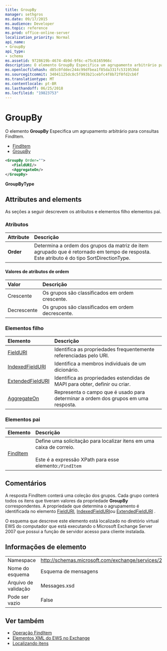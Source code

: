 ```yaml
---
title: GroupBy
manager: sethgros
ms.date: 09/17/2015
ms.audience: Developer
ms.topic: reference
ms.prod: office-online-server
localization_priority: Normal
api_name:
- GroupBy
api_type:
- schema
ms.assetid: 9728619b-4674-4b9d-9f6c-e75c6165966c
description: O elemento GroupBy Especifica um agrupamento arbitrário para consultas FindItem.
ms.openlocfilehash: d85c0fddec244c99dfbea1f85da331fc5319536d
ms.sourcegitcommit: 34041125dc8c5f993b21cebfc4f8b72f0fd2cb6f
ms.translationtype: MT
ms.contentlocale: pt-BR
ms.lasthandoff: 06/25/2018
ms.locfileid: "19823753"
---
```

# <a name="groupby"></a>GroupBy

O elemento **GroupBy** Especifica um agrupamento arbitrário para consultas FindItem. 
  
- [FindItem](finditem.md)
- [GroupBy](groupby.md)
  
```xml
<GroupBy Order="">
   <FieldURI/>
   <AggregateOn/>
</GroupBy>
```

 **GroupByType**
## <a name="attributes-and-elements"></a>Attributes and elements

As seções a seguir descrevem os atributos e elementos filho elementos pai.
  
### <a name="attributes"></a>Atributos

|**Attribute**|**Descrição**|
|:-----|:-----|
|**Order** <br/> | Determina a ordem dos grupos da matriz de item agrupado que é retornado em tempo de resposta. Este atributo é do tipo SortDirectionType.  <br/> |
   
#### <a name="order-attribute-values"></a>Valores de atributos de ordem

|**Valor**|**Descrição**|
|:-----|:-----|
|Crescente  <br/> |Os grupos são classificados em ordem crescente.  <br/> |
|Decrescente  <br/> |Os grupos são classificados em ordem decrescente.  <br/> |
   
### <a name="child-elements"></a>Elementos filho

|**Elemento**|**Descrição**|
|:-----|:-----|
|[FieldURI](fielduri.md) <br/> |Identifica as propriedades frequentemente referenciadas pelo URI.  <br/> |
|[IndexedFieldURI](indexedfielduri.md) <br/> |Identifica a membros individuais de um dicionário.  <br/> |
|[ExtendedFieldURI](extendedfielduri.md) <br/> |Identifica as propriedades estendidas de MAPI para obter, definir ou criar.  <br/> |
|[AggregateOn](aggregateon.md) <br/> |Representa o campo que é usado para determinar a ordem dos grupos em uma resposta.  <br/> |
   
### <a name="parent-elements"></a>Elementos pai

|**Elemento**|**Descrição**|
|:-----|:-----|
|[FindItem](finditem.md) <br/> |Define uma solicitação para localizar itens em uma caixa de correio.  <br/><br/> Este é a expressão XPath para esse elemento:`/FindItem` <br/> |
   
## <a name="remarks"></a>Comentários

A resposta FindItem conterá uma coleção dos grupos. Cada grupo conterá todos os itens que tiveram valores da propriedade **GroupBy** correspondentes. A propriedade que determina o agrupamento é identificada no elemento [FieldURI](fielduri.md), [IndexedFieldURI](indexedfielduri.md)ou [ExtendedFieldURI](extendedfielduri.md) . 
  
O esquema que descreve este elemento está localizado no diretório virtual EWS do computador que está executando o Microsoft Exchange Server 2007 que possui a função de servidor acesso para cliente instalada.
  
## <a name="element-information"></a>Informações de elemento

|||
|:-----|:-----|
|Namespace  <br/> |http://schemas.microsoft.com/exchange/services/2006/messages  <br/> |
|Nome do esquema  <br/> |Esquema de mensagens  <br/> |
|Arquivo de validação  <br/> |Messages.xsd  <br/> |
|Pode ser vazio  <br/> |False  <br/> |
   
## <a name="see-also"></a>Ver também

- [Operação FindItem](finditem-operation.md)
- [Elementos XML do EWS no Exchange](ews-xml-elements-in-exchange.md)
- [Localizando itens](http://msdn.microsoft.com/library/63af1f9c-464b-4fca-9ae3-3d60f24ca93c%28Office.15%29.aspx)

